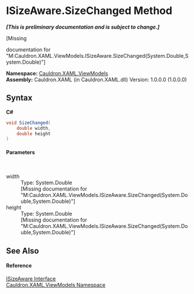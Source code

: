 # ISizeAware.SizeChanged Method 
 _**\[This is preliminary documentation and is subject to change.\]**_

\[Missing <summary> documentation for "M:Cauldron.XAML.ViewModels.ISizeAware.SizeChanged(System.Double,System.Double)"\]

**Namespace:**&nbsp;<a href="N_Cauldron_XAML_ViewModels">Cauldron.XAML.ViewModels</a><br />**Assembly:**&nbsp;Cauldron.XAML (in Cauldron.XAML.dll) Version: 1.0.0.0 (1.0.0.0)

## Syntax

**C#**<br />
``` C#
void SizeChanged(
	double width,
	double height
)
```


#### Parameters
&nbsp;<dl><dt>width</dt><dd>Type: System.Double<br />\[Missing <param name="width"/> documentation for "M:Cauldron.XAML.ViewModels.ISizeAware.SizeChanged(System.Double,System.Double)"\]</dd><dt>height</dt><dd>Type: System.Double<br />\[Missing <param name="height"/> documentation for "M:Cauldron.XAML.ViewModels.ISizeAware.SizeChanged(System.Double,System.Double)"\]</dd></dl>

## See Also


#### Reference
<a href="T_Cauldron_XAML_ViewModels_ISizeAware">ISizeAware Interface</a><br /><a href="N_Cauldron_XAML_ViewModels">Cauldron.XAML.ViewModels Namespace</a><br />